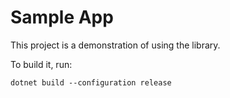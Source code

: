 # Sample App
This project is a demonstration of using the library.

To build it, run:

`dotnet build --configuration release`
